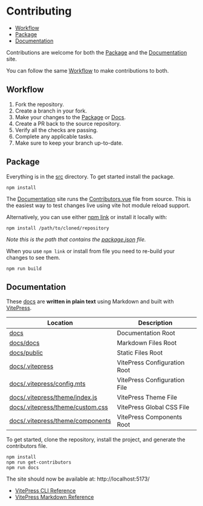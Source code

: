 # Contributing

- [Workflow](#Workflow)
- [Package](#Package)
- [Documentation](#Documentation)

Contributions are welcome for both the [Package](#package) and the [Documentation](#documentation) site.

You can follow the same [Workflow](#workflow) to make contributions to both.

## Workflow

1. Fork the repository.
2. Create a branch in your fork.
3. Make your changes to the [Package](#package) or [Docs](#documentation).
4. Create a PR back to the source repository.
5. Verify all the checks are passing.
6. Complete any applicable tasks.
7. Make sure to keep your branch up-to-date.

## Package

Everything is in the [src](src) directory. To get started install the package.

```shell
npm install
```

The [Documentation](#documentation) site runs the [Contributors.vue](src/Contributors.vue) file from source.
This is the easiest way to test changes live using vite hot module reload support.

Alternatively, you can use either [npm link](https://docs.npmjs.com/cli/v11/commands/npm-link) or install it locally with:

```shell
npm install /path/to/cloned/repository
```

_Note this is the path that contains the [package.json](package.json) file._

When you use `npm link` or install from file you need to re-build your changes to see them.

```shell
npm run build
```

## Documentation

These [docs](docs) are **written in plain text** using Markdown and built with [VitePress](https://vitepress.dev/).

| Location                                                             | Description                  |
| -------------------------------------------------------------------- | ---------------------------- |
| [docs](docs)                                                         | Documentation Root           |
| [docs/docs](docs/docs)                                               | Markdown Files Root          |
| [docs/public](docs/docs/public)                                      | Static Files Root            |
| [docs/.vitepress](docs/.vitepress)                                   | VitePress Configuration Root |
| [docs/.vitepress/config.mts](docs/.vitepress/config.mts)             | VitePress Configuration File |
| [docs/.vitepress/theme/index.js](docs/.vitepress/theme/index.js)     | VitePress Theme File         |
| [docs/.vitepress/theme/custom.css](docs/.vitepress/theme/custom.css) | VitePress Global CSS File    |
| [docs/.vitepress/theme/components](docs/.vitepress/theme/components) | VitePress Components Root    |

To get started, clone the repository, install the project, and generate the contributors file.

```shell
npm install
npm run get-contributors
npm run docs
```

The site should now be available at: http://localhost:5173/

- [VitePress CLI Reference](https://vitepress.dev/reference/cli)
- [VitePress Markdown Reference](https://vitepress.dev/guide/markdown)
